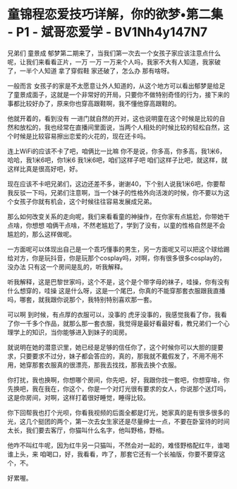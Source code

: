 # 童锦程恋爱技巧详解，你的欲梦•第二集 - P1 - 斌哥恋爱学 - BV1Nh4y147N7

兄弟们 童景成 郁梦第二期来了，当我们第一次去一个女孩子家应该注意点什么呢，让我们来看看正片，一万 一万 一万来个人吗，我家不大有人知道，我家破了，一半个人知道 拿了穿假鞋 家还破了，怎么办 那有啥呀。

一般而言 女孩子的家是不太愿意让外人知道的，从这个地方可以看出郁梦是给足了童景成面子，这就是一个非常好的开局，只要你不做特别奇怪的行为，接下来的事都比较好办了，原来你也穿高跟鞋啊，我不懂他穿高跟鞋的。

他就开着的，看到没有 一进门就自然的开对，这也说明童在这个时候是比较的自然和放松的，我也经常在直播间里面说，当两个人相处的时候比较的轻松自然，这个时候是比较容易擦出恋爱的火花的，现在还卡吗。

连上WiFi的应该不卡了吧，咱俩比一比嘛 你不是说，你多高，你多高，我1米6，哈哈，我1米6吧，你1米6 我1米6吧，咱们这样子吧 咱们这样子比吧，就这样，就这样比真是很高好吧，好。

现在应该不卡吧兄弟们，这边还差不多，谢谢40，下个别人说我1米6吧，你要帮我反驳一下吗，兄弟们注意啊，当一个妹子的性格外向活泼的时候，你不要以为这个女孩子你就有机会，这个时候往往容易发展成兄弟。

那么如何改变关系的走向呢，我们来看看童的神操作，在你家有点尴尬，你带她干点啥，你想想 咱俩干点啥，不然老尴尬了，学到了没有，以童的性格自然是不会尴尬的，那么这样做呢。

一方面呢可以体现出自己是一个乖巧懂事的男生，另一方面呢又可以把这个球给踢给对方，你是玩抖音，你是玩那个cosplay吗，对啊，你有很多很多cosplay的，没办法 只有这一个房间是乱的，听我解释。

听我解释，这是巴黎世家吗，这个不是，这个是个带字母的袜子，哇操，你有没有什么想穿的，哇操 这是什么呀，这是一个尾巴，你真的不能穿那套衣服跟我直播吗，哪套，就我跟你说那个，我特别特别喜欢那一套。

可以啊 到时候，有点厚的衣服可以，没事的 虎牙没事的，我感觉我看了你，我看了你一千多个作品，就那么那一套衣服，我觉得是最好看最好看，教兄弟们一个心理学上的知识，当你能够进入到妹子的闺房。

就说明在她的潜意识里，她已经是足够的信任你了，这个时候你可以大胆的提要求，只要要求不过分，妹子都会答应的，真的，那我就不戴假发了，不用不用不用，她穿那套衣服真的很漂亮，那我去找找，那我去换个衣服。

你打扰，我也换啊，你想哪个房间，你先吧，好，我跟你找一套吧，你想穿啥，你先换吧，我在我在，你这个，你是一个对灯光很有要求的女人，你说那个送灯吗，这是你房间，对啊，这样打着很好睡觉，睡得比较。

你下回帮我也打个光呗，你看我视频的后面全都是灯光，她家真的是有很多很多的光，这几个挺团的两个，第一次去女生家还是尽量绅士一点，不要在卧室待的时间太长，我们要去客厅，你猫叫什么名字，他叫野格，野格。

他咋不叫红牛呢，因为红牛另一只猫叫，不然会对一起的，难怪野格配红牛，谁喝谁上头，来 咱喝口，好，我看看，咋了，那套它还有一个长袖版，你要不要穿这个，不。

好累喔。